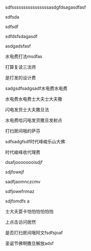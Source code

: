 sdfssssssssssssssssasdgfdsagasdfasf

sdfsda

sdfsdf

sdfdsfsdagasdf

asdgadsfasf

水电费打法msdfas

打算复读三法师



是打发的设计费

sadgsdfsadgsadf水电费水电费

水电费水电费士大夫士大夫撒

闪电发货士大夫撒旦法

水电费哈闪电发货撒旦发射点

打扫房间哦的萨芬

sdfsadgfsdf时代峰峻乐山大佛

时代峻峰收代理费

dsafjoooooooisdjf

sdjfowejf

sadfjaomnczcmv 

sdfjowefnmaz 

sdjfomdfs a

士大夫耍卡怕怕怕怕怕怕

上点击访问居然

是否打扫房间哦阿文fsdfsjoaf

圣诞节佛啊撒旦解放adsf

